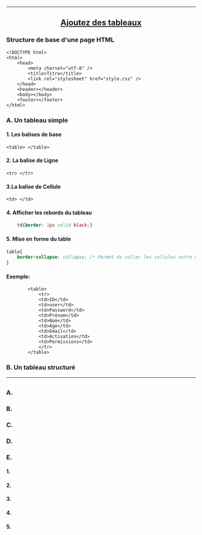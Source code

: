---------------------------------------------------------------------------------------------------------------------------------------------------------------
## <p align='center'> [Ajoutez des tableaux](https://openclassrooms.com/fr/courses/1603881-apprenez-a-creer-votre-site-web-avec-html5-et-css3/1606851-ajoutez-des-tableaux)</p>


### Structure de base d'une page HTML
```
<!DOCTYPE html>
<html>
    <head>
        <meta charset="utf-8" />
        <title>Titre</title>
        <link rel="stylesheet" href="style.css" />
    </head>
    <header></header>
    <body></body>
    <footer></footer>
</html>
```


### A. Un tableau simple
#### 1. Les balises de base
```
<table> </table>
```

#### 2. La balise de Ligne
```
<tr> </tr>
```
#### 3.La balise de Cellule
```
<td> </td>
```

#### 4. Afficher les rebords du tableau
```css
	td{border: 1px solid black;}
```

#### 5. Mise en forme du table
```css
table{
	border-collapse: collapse; /* Permet de coller les cellules entre elles */
}
```

#### Exemple:
```
		<table>
			<tr> 
			<td>ID</td>
			<td>user</td>
			<td>Password</td>
			<td>Prénom</td>
			<td>Nom</td>
			<td>Age</td>
			<td>Email</td>
			<td>Activation</td>
			<td>Permissions</td>
			</tr>	
		</table>
```












### B. Un tableau structuré
---------------------------------------------------------------------------------------------------------------------------------------------------------------
## <p align='center'> []()</p>

### A.
### B.
### C.
### D.
### E.


#### 1.
#### 2.
#### 3.
#### 4.
#### 5.

```
```
